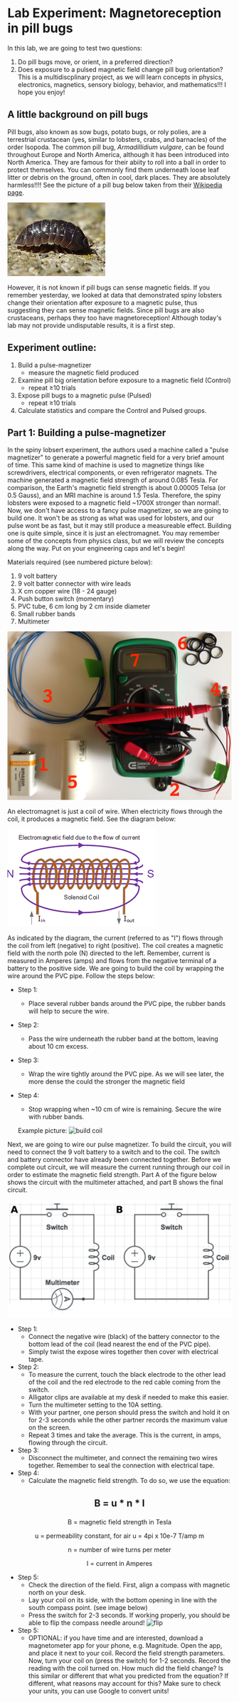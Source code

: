 # Lab Experiment: Magnetoreception in pill bugs
In this lab, we are going to test two questions:
1. Do pill bugs move, or orient, in a preferred direction?
2. Does exposure to a pulsed magnetic field change pill bug orientation?
This is a multidiscplinary project, as we will learn concepts in physics, electronics, magnetics, sensory biology, behavior, and mathematics!!!  I hope you enjoy!

## A little background on pill bugs
Pill bugs, also known as sow bugs, potato bugs, or roly polies, are a terrestrial crustacean (yes, similar to lobsters, crabs, and barnacles) of the order Isopoda.  The common pill bug, *Armadillidium vulgare*, can be found throughout Europe and North America, although it has been introduced into North America. They are famous for their abiity to roll into a ball in order to protect themselves.  You can commonly find them underneath loose leaf litter or debris on the ground, often in cool, dark places.  They are absolutely harmless!!!! See the picture of a pill bug below taken from their [Wikipedia page](https://en.wikipedia.org/wiki/Armadillidiidae).

![pill bug photo](./bug1.jpg)

However, it is not known if pill bugs can sense magnetic fields.  If you remember yesterday, we looked at data that demonstrated spiny lobsters change their orientation after exposure to a magnetic pulse, thus suggesting they can sense magnetic fields.  Since pill bugs are also crustaceans, perhaps they too have magnetoreception!  Although today's lab may not provide undisputable results, it is a first step.
## Experiment outline:
1.  Build a pulse-magnetizer
    * measure the magnetic field produced
2.  Examine pill big orientation before exposure to a magnetic field (Control)
    * repeat ≥10 trials
3. Expose pill bugs to a magnetic pulse (Pulsed)
    * repeat ≥10 trials
4. Calculate statistics and compare the Control and Pulsed groups.

## Part 1: Building a pulse-magnetizer
In the spiny lobsert experiment, the authors used a machine called a "pulse magnetizer" to generate a powerful magnetic field for a very brief amount of time.  This same kind of machine is used to magnetize things like screwdrivers, electrical components, or even refrigerator magnets.  The machine generated a magnetic field strength of around 0.085 Tesla.  For comparison, the Earth's magnetic field strength is about 0.00005 Telsa (or 0.5 Gauss), and an MRI machine is around 1.5 Tesla.  Therefore, the spiny lobsters were exposed to a magnetic field ~1700X stronger than normal!.  Now, we don't have access to a fancy pulse magnetizer, so we are going to build one.  It won't be as strong as what was used for lobsters, and our pulse wont be as fast, but it may still produce a measureable effect.  Building one is quite simple, since it is just an electromagnet.  You may remember some of the concepts from physics class, but we will review the concepts along the way.  Put on your engineering caps and let's begin!

Materials required (see numbered picture below):
1. 9 volt battery
2. 9 volt batter connector with wire leads
3. X cm copper wire (18 - 24 gauge)
4. Push button switch (momentary)
5. PVC tube, 6 cm long by 2 cm inside diameter
6. Small rubber bands
7. Multimeter

![materials photo](./magnetizer2.jpg)

An electromagnet is just a coil of wire.  When electricity flows through the coil, it produces a magnetic field.  See the diagram below:

![coil](coil1.gif)

As indicated by the diagram, the current (referred to as "I") flows through the coil from left (negative) to right (positive).  The coil creates a magnetic field with the north pole (N) directed to the left. Remember, current is measured in Amperes (amps) and flows from the negative terminal of a battery to the positive side.  We are going to build the coil by wrapping the wire around the PVC pipe.  Follow the steps below:
- Step 1:
  * Place several rubber bands around the PVC pipe, the rubber bands will help to secure the wire.
- Step 2:
  * Pass the wire underneath the rubber band at the bottom, leaving about 10 cm excess.
- Step 3:
  * Wrap the wire tightly around the PVC pipe.  As we will see later, the more dense the could the stronger the magnetic field
- Step 4:
  * Stop wrapping when ~10 cm of wire is remaining. Secure the wire with rubber bands.
  
  Example picture:
  ![build coil](./coil2.png)

Next, we are going to wire our pulse magnetizer.  To build the circuit, you will need to connect the 9 volt battery to a switch and to the coil.  The switch and battery connector have already been connected together.  Before we complete out circuit, we will measure the current running through our coil in order to estimate the magnetic field strength.  Part A of the figure below shows the circuit with the multimeter attached, and part B shows the final circuit.

![circuit](./circuitAB.png)

- Step 1:
  * Connect the negative wire (black) of the battery connector to the bottom lead of the coil (lead nearest the end of the PVC pipe).
  * Simply twist the expose wires together then cover with electrical tape.
- Step 2:
  * To measure the current, touch the black electrode to the other lead of the coil and the red electrode to the red cable coming from the switch.
  * Alligator clips are available at my desk if needed to make this easier.
  * Turn the multimeter setting to the 10A setting.
  * With your partner, one person should press the switch and hold it on for 2-3 seconds while the other partner records the maximum value on the screen.
  * Repeat 3 times and take the average.  This is the current, in amps, flowing through the circuit.
- Step 3:
  * Disconnect the multimeter, and connect the remaining two wires together.  Remember to seal the connection with electrical tape.
- Step 4:
  * Calculate the magnetic field strength.  To do so, we use the equation:
## <p align="center">B = u * n * I</p>
<p align="center">B = magnetic field strength in Tesla</p>
<p align="center">u = permeability constant, for air u = 4pi x 10e-7 T/amp m</p>
<p align="center">n = number of wire turns per meter</p>
<p align="center">I = current in Amperes</p>

- Step 5:
  * Check the direction of the field.  First, align a compass with magnetic north on your desk.
  * Lay your coil on its side, with the bottom opening in line with the south compass point. (see image below)
  * Press the switch for 2-3 seconds.  If working properly, you should be able to flip the compass needle around!
  ![flip]()
- Step 5:
  * OPTIONAL: if you have time and are interested, download a magnetometer app for your phone, e.g. Magnitude.  Open the app, and place it next to your coil.  Record the field strength parameters.  Now, turn your coil on (press the switch) for 1-2 seconds.  Record the reading with the coil turned on.  How much did the field change?  Is this similar or different that what you predicted from the equation?  If different, what reasons may account for this? Make sure to check your units, you can use Google to convert units!








